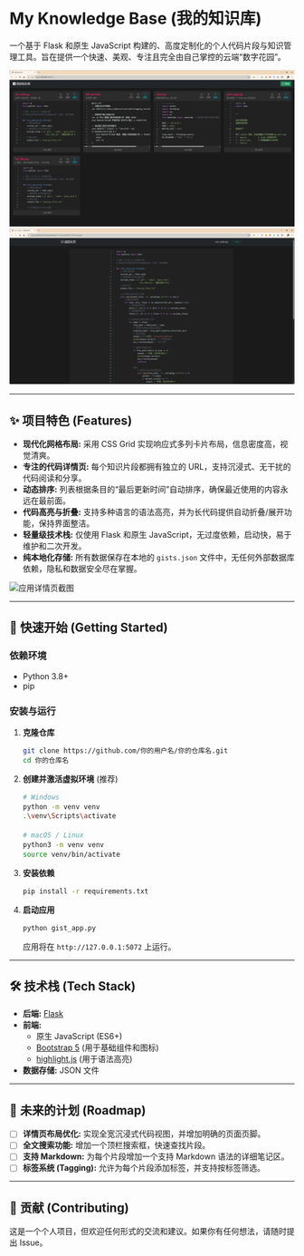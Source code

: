 # My Knowledge Base (我的知识库)

一个基于 Flask 和原生 JavaScript 构建的、高度定制化的个人代码片段与知识管理工具。旨在提供一个快速、美观、专注且完全由自己掌控的云端“数字花园”。

![home页截图](效果图/g1.png)
![detail页截图](效果图/a2.png)

---

## ✨ 项目特色 (Features)

-   **现代化网格布局:** 采用 CSS Grid 实现响应式多列卡片布局，信息密度高，视觉清爽。
-   **专注的代码详情页:** 每个知识片段都拥有独立的 URL，支持沉浸式、无干扰的代码阅读和分享。
-   **动态排序:** 列表根据条目的“最后更新时间”自动排序，确保最近使用的内容永远在最前面。
-   **代码高亮与折叠:** 支持多种语言的语法高亮，并为长代码提供自动折叠/展开功能，保持界面整洁。
-   **轻量级技术栈:** 仅使用 Flask 和原生 JavaScript，无过度依赖，启动快，易于维护和二次开发。
-   **纯本地化存储:** 所有数据保存在本地的 `gists.json` 文件中，无任何外部数据库依赖，隐私和数据安全尽在掌握。

![应用详情页截图](images/app-detail-view.png)

---

## 🚀 快速开始 (Getting Started)

### 依赖环境

-   Python 3.8+
-   pip

### 安装与运行

1.  **克隆仓库**
    ```bash
    git clone https://github.com/你的用户名/你的仓库名.git
    cd 你的仓库名
    ```

2.  **创建并激活虚拟环境** (推荐)
    ```bash
    # Windows
    python -m venv venv
    .\venv\Scripts\activate

    # macOS / Linux
    python3 -m venv venv
    source venv/bin/activate
    ```

3.  **安装依赖**
    ```bash
    pip install -r requirements.txt
    ```

4.  **启动应用**
    ```bash
    python gist_app.py
    ```

    应用将在 `http://127.0.0.1:5072` 上运行。

---

## 🛠️ 技术栈 (Tech Stack)

-   **后端:** [Flask](https://flask.palletsprojects.com/)
-   **前端:**
    -   原生 JavaScript (ES6+)
    -   [Bootstrap 5](https://getbootstrap.com/) (用于基础组件和图标)
    -   [highlight.js](https://highlightjs.org/) (用于语法高亮)
-   **数据存储:** JSON 文件

---

## 📝 未来的计划 (Roadmap)

-   [ ] **详情页布局优化:** 实现全宽沉浸式代码视图，并增加明确的页面页脚。
-   [ ] **全文搜索功能:** 增加一个顶栏搜索框，快速查找片段。
-   [ ] **支持 Markdown:** 为每个片段增加一个支持 Markdown 语法的详细笔记区。
-   [ ] **标签系统 (Tagging):** 允许为每个片段添加标签，并支持按标签筛选。

---

## 🤝 贡献 (Contributing)

这是一个个人项目，但欢迎任何形式的交流和建议。如果你有任何想法，请随时提出 Issue。